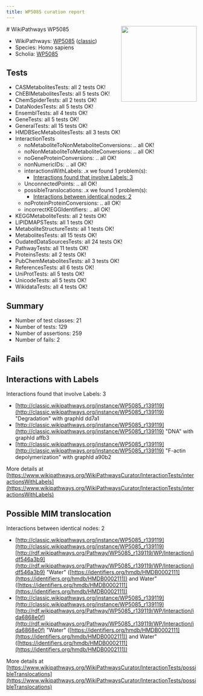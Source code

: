 ```yaml
---
title: WP5085 curation report
---
```


<img style="float: right; width: 200px" src="https://upload.wikimedia.org/wikipedia/commons/thumb/8/83/Wplogo_with_text_500.png/640px-Wplogo_with_text_500.png" />
# WikiPathways WP5085

* WikiPathways: [WP5085](https://wikipathways.org/pathways/WP5085) ([classic](https://classic.wikipathways.org/instance/WP5085))
* Species: Homo sapiens
* Scholia: [WP5085](https://scholia.toolforge.org/wikipathways/WP5085)
## Tests
* CASMetabolitesTests: all 2 tests OK!
* ChEBIMetabolitesTests: all 5 tests OK!
* ChemSpiderTests: all 2 tests OK!
* DataNodesTests: all 5 tests OK!
* EnsemblTests: all 4 tests OK!
* GeneTests: all 5 tests OK!
* GeneralTests: all 15 tests OK!
* HMDBSecMetabolitesTests: all 3 tests OK!
* InteractionTests
    * noMetaboliteToNonMetaboliteConversions: .. all OK!
    * noNonMetaboliteToMetaboliteConversions: .. all OK!
    * noGeneProteinConversions: .. all OK!
    * nonNumericIDs: .. all OK!
    * interactionsWithLabels: .x we found 1 problem(s):
        * [Interactions found that involve Labels: 3](#630d267a)
    * UnconnectedPoints: .. all OK!
    * possibleTranslocations: .x we found 1 problem(s):
        * [Interactions between identical nodes: 2](#1c118207)
    * noProteinProteinConversions: .. all OK!
    * incorrectKEGGIdentifiers: .. all OK!
* KEGGMetaboliteTests: all 2 tests OK!
* LIPIDMAPSTests: all 1 tests OK!
* MetaboliteStructureTests: all 1 tests OK!
* MetabolitesTests: all 15 tests OK!
* OudatedDataSourcesTests: all 24 tests OK!
* PathwayTests: all 11 tests OK!
* ProteinsTests: all 2 tests OK!
* PubChemMetabolitesTests: all 3 tests OK!
* ReferencesTests: all 6 tests OK!
* UniProtTests: all 5 tests OK!
* UnicodeTests: all 5 tests OK!
* WikidataTests: all 4 tests OK!


## Summary

* Number of test classes: 21
* Number of tests: 129
* Number of assertions: 259
* Number of fails: 2

## Fails

<a name="630d267a" />

## Interactions with Labels

Interactions found that involve Labels: 3

* [http://classic.wikipathways.org/instance/WP5085_r139119](http://classic.wikipathways.org/instance/WP5085_r139119) "Degradation" with graphId dd7a1
* [http://classic.wikipathways.org/instance/WP5085_r139119](http://classic.wikipathways.org/instance/WP5085_r139119) "DNA" with graphId affb3
* [http://classic.wikipathways.org/instance/WP5085_r139119](http://classic.wikipathways.org/instance/WP5085_r139119) "F-actin depolymerization" with graphId a90b2


More details at [https://www.wikipathways.org/WikiPathwaysCurator/InteractionTests/interactionsWithLabels](https://www.wikipathways.org/WikiPathwaysCurator/InteractionTests/interactionsWithLabels)

<a name="1c118207" />

## Possible MIM translocation

Interactions between identical nodes: 2

* [http://classic.wikipathways.org/instance/WP5085_r139119](http://classic.wikipathways.org/instance/WP5085_r139119) [http://rdf.wikipathways.org/Pathway/WP5085_r139119/WP/Interaction/idf546a3b9](http://rdf.wikipathways.org/Pathway/WP5085_r139119/WP/Interaction/idf546a3b9) "Water" ([https://identifiers.org/hmdb/HMDB0002111](https://identifiers.org/hmdb/HMDB0002111)) and 
Water" ([https://identifiers.org/hmdb/HMDB0002111](https://identifiers.org/hmdb/HMDB0002111))
* [http://classic.wikipathways.org/instance/WP5085_r139119](http://classic.wikipathways.org/instance/WP5085_r139119) [http://rdf.wikipathways.org/Pathway/WP5085_r139119/WP/Interaction/ida6868e0f](http://rdf.wikipathways.org/Pathway/WP5085_r139119/WP/Interaction/ida6868e0f) "Water" ([https://identifiers.org/hmdb/HMDB0002111](https://identifiers.org/hmdb/HMDB0002111)) and 
Water" ([https://identifiers.org/hmdb/HMDB0002111](https://identifiers.org/hmdb/HMDB0002111))


More details at [https://www.wikipathways.org/WikiPathwaysCurator/InteractionTests/possibleTranslocations](https://www.wikipathways.org/WikiPathwaysCurator/InteractionTests/possibleTranslocations)

